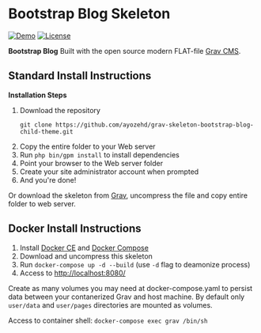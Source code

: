 # Bootstrap Blog Skeleton

[![Demo](https://img.shields.io/badge/Demo-BootstrapBlog-blue.svg?style=flat-square)](https://skeleton.ayozehd.com/)
[![License](https://img.shields.io/badge/License-MIT-blue.svg?style=flat-square)](https://github.com/ayozehd/grav-skeleton-bootstrap-blog-child-theme/blob/master/LICENSE)

**Bootstrap Blog** Built with the open source modern FLAT-file [Grav CMS](http://getgrav.org).

## Standard Install Instructions

**Installation Steps** 

1. Download the repository
    ```
    git clone https://github.com/ayozehd/grav-skeleton-bootstrap-blog-child-theme.git
    ```
2. Copy the entire folder to your Web server
3. Run `php bin/gpm install` to install dependencies
4. Point your browser to the Web server folder
5. Create your site administrator account when prompted
6. And you're done!

Or download the skeleton from [Grav](https://getgrav.org/downloads/skeletons), uncompress the file and copy entire folder to web server.

## Docker Install Instructions

1. Install [Docker CE](https://docs.docker.com/engine/install/) and [Docker Compose](https://docs.docker.com/compose/install/)
2. Download and uncompress this skeleton
3. Run `docker-compose up -d --build` (use `-d` flag to deamonize process)
4. Access to [http://localhost:8080/](http://localhost:8080)

Create as many volumes you may need at docker-compose.yaml to persist data between your contanerized Grav and host machine. By default only `user/data` and `user/pages` directories are mounted as volumes.

Access to container shell: `docker-compose exec grav /bin/sh`
